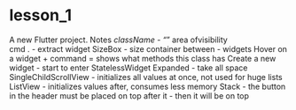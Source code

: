 # lesson_1

A new Flutter project.
Notes
_className -   “_” area of ​​visibility   
cmd . - extract widget
SizeBox - size container between - widgets Hover on a widget + command = shows what methods this class has
Create a new widget - start to enter StatelessWidget
Expanded - take all space
SingleChildScrollView - initializes all values at once, not used for huge lists
ListView - initializes values after, consumes less memory
Stack - the button in the header must be placed on top after it - then it will be on top

